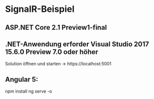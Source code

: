 # SignalR-Beispiel
## ASP.NET Core 2.1 Preview1-final

## .NET-Anwendung erforder Visual Studio 2017 15.6.0 Preview 7.0 oder höher
Solution öffnen und starten
-> https://localhost:5001

## Angular 5: 
npm install
ng serve -o
 
